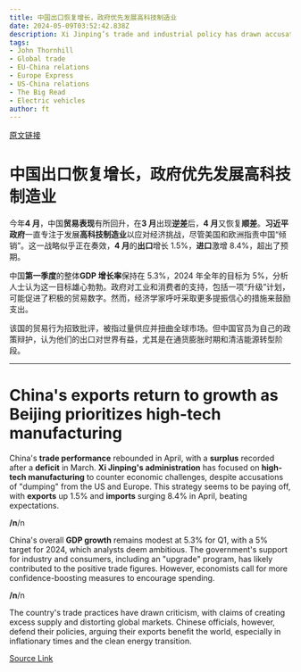 ```yaml
---
title: 中国出口恢复增长，政府优先发展高科技制造业
date: 2024-05-09T03:52:42.838Z
description: Xi Jinping’s trade and industrial policy has drawn accusations of dumping from the US and Europe
tags: 
- John Thornhill
- Global trade
- EU-China relations
- Europe Express
- US-China relations
- The Big Read
- Electric vehicles
author: ft
---
```


[原文链接](https://ft.com/content/08856a7f-fce8-40ae-8ae2-3beef3117224)

# 中国出口恢复增长，政府优先发展高科技制造业

今年**4 月**，中国**贸易表现**有所回升，在**3 月**出现**逆差**后，**4 月**又恢复**顺差**。**习近平政府**一直专注于发展**高科技制造业**以应对经济挑战，尽管美国和欧洲指责中国“倾销”。这一战略似乎正在奏效，**4 月**的**出口**增长 1.5%，**进口**激增 8.4%，超出了预期。 

中国**第一季度**的整体**GDP 增长率**保持在 5.3%，2024 年全年的目标为 5%，分析人士认为这一目标雄心勃勃。政府对工业和消费者的支持，包括一项“升级”计划，可能促进了积极的贸易数字。然而，经济学家呼吁采取更多提振信心的措施来鼓励支出。 

该国的贸易行为招致批评，被指过量供应并扭曲全球市场。但中国官员为自己的政策辩护，认为他们的出口对世界有益，尤其是在通货膨胀时期和清洁能源转型阶段。

---

# China's exports return to growth as Beijing prioritizes high-tech manufacturing

China's **trade performance** rebounded in April, with a **surplus** recorded after a **deficit** in March. **Xi Jinping's administration** has focused on **high-tech manufacturing** to counter economic challenges, despite accusations of "dumping" from the US and Europe. This strategy seems to be paying off, with **exports** up 1.5% and **imports** surging 8.4% in April, beating expectations. 

**/n**/n

China's overall **GDP growth** remains modest at 5.3% for Q1, with a 5% target for 2024, which analysts deem ambitious. The government's support for industry and consumers, including an "upgrade" program, has likely contributed to the positive trade figures. However, economists call for more confidence-boosting measures to encourage spending. 

**/n**/n

The country's trade practices have drawn criticism, with claims of creating excess supply and distorting global markets. Chinese officials, however, defend their policies, arguing their exports benefit the world, especially in inflationary times and the clean energy transition.

[Source Link](https://ft.com/content/08856a7f-fce8-40ae-8ae2-3beef3117224)

